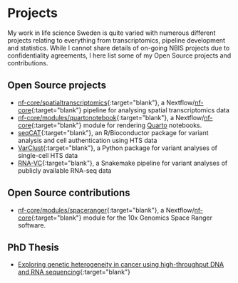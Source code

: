 # Projects

My work in life science Sweden is quite varied with numerous different projects
relating to everything from transcriptomics, pipeline development and
statistics. While I cannot share details of on-going NBIS projects due to
confidentiality agreements, I here list some of my Open Source projects and
contributions.

## Open Source projects

- [nf-core/spatialtranscriptomics](https://github.com/nf-core/spatialtranscriptomics){:target="blank"},
  a Nextflow/[nf-core](https://nf-co.re/){:target="blank"} pipeline for
  analysing spatial transcriptomics data
- [nf-core/modules/quartonotebook](https://nf-co.re/modules/quartonotebook){:target="blank"},
  a Nextflow/[nf-core](https://nf-co.re/){:target="blank"} module for rendering
  [Quarto](https://quarto.org/) notebooks.
- [seqCAT](https://www.bioconductor.org/packages/release/bioc/html/seqCAT.html){:target="blank"},
  an R/Bioconductor package for variant analysis and cell authentication using
  HTS data
- [VarClust](https://github.com/fasterius/VarClust){:target="blank"}, a Python package for
  variant analyses of single-cell HTS data
- [RNA-VC](https://github.com/fasterius/RNA-VC){:target="blank"}, a Snakemake pipeline for
  variant analyses of publicly available RNA-seq data

## Open Source contributions

- [nf-core/modules/spaceranger](https://nf-co.re/modules/spaceranger){:target="blank"},
  a Nextflow/[nf-core](https://nf-co.re/){:target="blank"} module for the 10x
  Genomics Space Ranger software.

## PhD Thesis

- [Exploring genetic heterogeneity in cancer using high-throughput DNA and RNA
  sequencing](https://www.diva-portal.org/smash/record.jsf?pid=diva2%3A1245671&dswid=-5743){:target="blank"}
